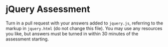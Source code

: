 # jQuery Assessment

Turn in a pull request with your answers added to `jquery.js`, referring to the markup in `jquery.html` (do not change this file). You may use any resources you like, but answers must be turned in within 30 minutes of the assessment starting.
